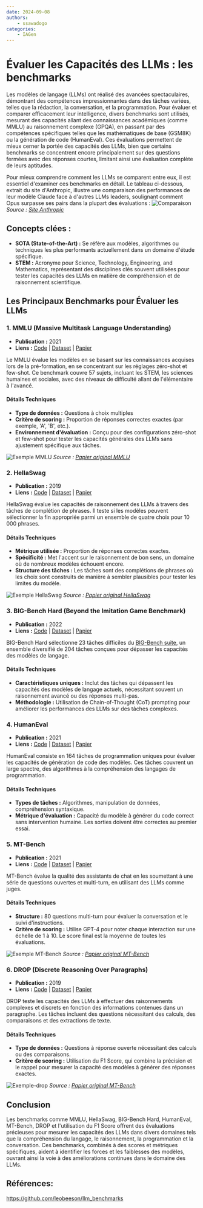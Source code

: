 ```yaml
---
date: 2024-09-08
authors:
    - ssawadogo
categories: 
    - IAGen
---
```


# Évaluer les Capacités des LLMs : les benchmarks

Les modèles de langage (LLMs) ont réalisé des avancées spectaculaires, démontrant des compétences impressionnantes dans des tâches variées, telles que la rédaction, la conversation, et la programmation.
Pour évaluer et comparer efficacement leur intelligence, divers benchmarks sont utilisés, mesurant des capacités allant des connaissances académiques (comme MMLU) au raisonnement complexe (GPQA), en passant par des compétences spécifiques telles que les mathématiques de base (GSM8K) ou la génération de code (HumanEval).
Ces évaluations permettent de mieux cerner la portée des capacités des LLMs, bien que certains benchmarks se concentrent encore principalement sur des questions fermées avec des réponses courtes, limitant ainsi une évaluation complète de leurs aptitudes.

<!-- more -->


Pour mieux comprendre comment les LLMs se comparent entre eux, il est essentiel d'examiner ces benchmarks en détail. Le tableau ci-dessous, extrait du site d'Anthropic, illustre une comparaison des performances de leur modèle Claude face à d'autres LLMs leaders, soulignant comment Opus surpasse ses pairs dans la plupart des évaluations :
![Comparaison](llm_evaluation/comparaison_llms.webp)  
*Source : [Site Anthropic](https://www.anthropic.com/news/claude-3-family)*

## Concepts clées :
- **SOTA (State-of-the-Art) :** Se réfère aux modèles, algorithmes ou techniques les plus performants actuellement dans un domaine d'étude spécifique.
- **STEM :** Acronyme pour Science, Technology, Engineering, and Mathematics, représentant des disciplines clés souvent utilisées pour tester les capacités des LLMs en matière de compréhension et de raisonnement scientifique.

## Les Principaux Benchmarks pour Évaluer les LLMs

### 1. **MMLU (Massive Multitask Language Understanding)**

- **Publication :** 2021
- **Liens :** [Code](https://github.com/hendrycks/test) | [Dataset](https://huggingface.co/datasets/lukaemon/mmlu) | [Papier](https://arxiv.org/abs/2009.03300)

Le MMLU évalue les modèles en se basant sur les connaissances acquises lors de la pré-formation, en se concentrant sur les réglages zéro-shot et few-shot. Ce benchmark couvre 57 sujets, incluant les STEM, les sciences humaines et sociales, avec des niveaux de difficulté allant de l'élémentaire à l'avancé. 

#### Détails Techniques
- **Type de données :** Questions à choix multiples
- **Critère de scoring :** Proportion de réponses correctes exactes (par exemple, 'A', 'B', etc.).
- **Environnement d'évaluation :** Conçu pour des configurations zéro-shot et few-shot pour tester les capacités générales des LLMs sans ajustement spécifique aux tâches.

![Exemple MMLU](llm_evaluation/mmlu.PNG)
*Source : [Papier original MMLU](https://arxiv.org/abs/2009.03300)*

### 2. **HellaSwag**

- **Publication :** 2019
- **Liens :** [Code](https://github.com/rowanz/hellaswag) | [Dataset](https://huggingface.co/datasets/Rowan/hellaswag) | [Papier](https://arxiv.org/abs/1905.07830)

HellaSwag évalue les capacités de raisonnement des LLMs à travers des tâches de complétion de phrases. Il teste si les modèles peuvent sélectionner la fin appropriée parmi un ensemble de quatre choix pour 10 000 phrases. 

#### Détails Techniques
- **Métrique utilisée :** Proportion de réponses correctes exactes.
- **Spécificité :** Met l'accent sur le raisonnement de bon sens, un domaine où de nombreux modèles échouent encore.
- **Structure des tâches :** Les tâches sont des complétions de phrases où les choix sont construits de manière à sembler plausibles pour tester les limites du modèle.

![Exemple HellaSwag](llm_evaluation/hellaswag.PNG)
*Source : [Papier original HellaSwag](https://arxiv.org/abs/1905.07830)*

### 3. **BIG-Bench Hard (Beyond the Imitation Game Benchmark)**

- **Publication :** 2022
- **Liens :** [Code](https://github.com/suzgunmirac/BIG-Bench-Hard) | [Dataset](https://huggingface.co/datasets/maveriq/bigbenchhard) | [Papier](https://arxiv.org/abs/2210.09261)

BIG-Bench Hard sélectionne 23 tâches difficiles du [BIG-Bench suite](https://github.com/google/BIG-bench), un ensemble diversifié de 204 tâches conçues pour dépasser les capacités des modèles de langage. 

#### Détails Techniques
- **Caractéristiques uniques :** Inclut des tâches qui dépassent les capacités des modèles de langage actuels, nécessitant souvent un raisonnement avancé ou des réponses multi-pas.
- **Méthodologie :** Utilisation de Chain-of-Thought (CoT) prompting pour améliorer les performances des LLMs sur des tâches complexes.

### 4. **HumanEval**

- **Publication :** 2021
- **Liens :** [Code](https://github.com/openai/human-eval) | [Dataset](https://paperswithcode.com/dataset/humaneval) | [Papier](https://arxiv.org/abs/2107.03374)

HumanEval consiste en 164 tâches de programmation uniques pour évaluer les capacités de génération de code des modèles. Ces tâches couvrent un large spectre, des algorithmes à la compréhension des langages de programmation. 

#### Détails Techniques
- **Types de tâches :** Algorithmes, manipulation de données, compréhension syntaxique.
- **Métrique d'évaluation :** Capacité du modèle à générer du code correct sans intervention humaine. Les sorties doivent être correctes au premier essai.

### 5. **MT-Bench**

- **Publication :** 2021
- **Liens :** [Code](https://github.com/lm-sys/FastChat/blob/main/fastchat/llm_judge/README.md) | [Dataset](https://huggingface.co/spaces/lmsys/mt-bench) | [Papier](https://arxiv.org/pdf/2306.05685v4.pdf)

MT-Bench évalue la qualité des assistants de chat en les soumettant à une série de questions ouvertes et multi-turn, en utilisant des LLMs comme juges. 

#### Détails Techniques
- **Structure :** 80 questions multi-turn pour évaluer la conversation et le suivi d'instructions.
- **Critère de scoring :** Utilise GPT-4 pour noter chaque interaction sur une échelle de 1 à 10. Le score final est la moyenne de toutes les évaluations.

![Exemple MT-Bench](llm_evaluation/mt_bench_example.PNG)
*Source : [Papier original MT-Bench](https://arxiv.org/pdf/2306.05685v4.pdf)*

### 6. **DROP (Discrete Reasoning Over Paragraphs)**

- **Publication :** 2019
- **Liens :** [Code](https://github.com/allenai/drop) | [Dataset](https://huggingface.co/datasets/drop) | [Papier](https://arxiv.org/abs/1903.00161)

DROP teste les capacités des LLMs à effectuer des raisonnements complexes et discrets en fonction des informations contenues dans un paragraphe. Les tâches incluent des questions nécessitant des calculs, des comparaisons et des extractions de texte.

#### Détails Techniques
- **Type de données :** Questions à réponse ouverte nécessitant des calculs ou des comparaisons.
- **Critère de scoring :** Utilisation du F1 Score, qui combine la précision et le rappel pour mesurer la capacité des modèles à générer des réponses exactes.

![Exemple-drop](llm_evaluation/drop_example.PNG)
*Source : [Papier original MT-Bench](https://arxiv.org/pdf/2306.05685v4.pdf)*



## Conclusion

Les benchmarks comme MMLU, HellaSwag, BIG-Bench Hard, HumanEval, MT-Bench, DROP et l'utilisation du F1 Score offrent des évaluations précieuses pour mesurer les capacités des LLMs dans divers domaines tels que la compréhension du langage, le raisonnement, la programmation et la conversation. Ces benchmarks, combinés à des scores et métriques spécifiques, aident à identifier les forces et les faiblesses des modèles, ouvrant ainsi la voie à des améliorations continues dans le domaine des LLMs.


## Références:
https://github.com/leobeeson/llm_benchmarks